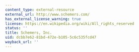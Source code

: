 ```yaml
---
content_type: external-resource
external_url: http://www.schemers.com/
has_external_license_warning: true
license: https://en.wikipedia.org/wiki/All_rights_reserved
status: ''
title: Schemers, Inc.
uid: dcbb7e62-81bd-472e-b105-5c6c535fcd47
wayback_url: ''
---
```

